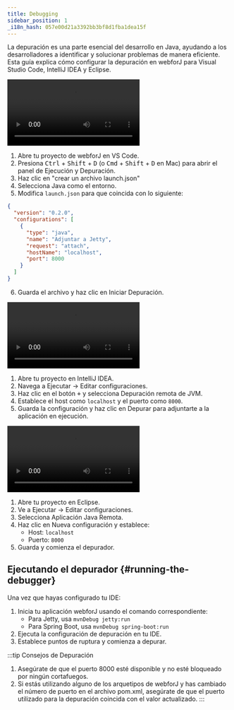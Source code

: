 ```yaml
---
title: Debugging
sidebar_position: 1
_i18n_hash: 057e00d21a3392bb3bf8d1fba1dea15f
---
```

La depuración es una parte esencial del desarrollo en Java, ayudando a los desarrolladores a identificar y solucionar problemas de manera eficiente. Esta guía explica cómo configurar la depuración en webforJ para Visual Studio Code, IntelliJ IDEA y Eclipse.

<Tabs>
<TabItem value="vscode" label="Visual Studio Code">

<div class="videos-container">
      <video controls>
        <source src="https://cdn.webforj.com/webforj-documentation/video/debug/vscode.mp4" type="video/mp4" />
      </video>
</div>

1. Abre tu proyecto de webforJ en VS Code.
2. Presiona <kbd>Ctrl</kbd> + <kbd>Shift</kbd> + <kbd>D</kbd> (o <kbd>Cmd</kbd> + <kbd>Shift</kbd> + <kbd>D</kbd> en Mac) para abrir el panel de Ejecución y Depuración.
3. Haz clic en "crear un archivo launch.json"
4. Selecciona Java como el entorno.
5. Modifica `launch.json` para que coincida con lo siguiente:

```json title="launch.json"
{
  "version": "0.2.0",
  "configurations": [
    {
      "type": "java",
      "name": "Adjuntar a Jetty",
      "request": "attach",
      "hostName": "localhost",
      "port": 8000
    }
  ]
}
```

6. Guarda el archivo y haz clic en Iniciar Depuración.

</TabItem>
<TabItem value="intellij" label="IntelliJ IDEA">

<div class="videos-container">
      <video controls>
        <source src="https://cdn.webforj.com/webforj-documentation/video/debug/intellij.mp4" type="video/mp4" />
      </video>
</div>

1. Abre tu proyecto en IntelliJ IDEA.
2. Navega a Ejecutar → Editar configuraciones.
3. Haz clic en el botón <kbd>+</kbd> y selecciona Depuración remota de JVM.
4. Establece el host como `localhost` y el puerto como `8000`.
5. Guarda la configuración y haz clic en Depurar para adjuntarte a la aplicación en ejecución.

</TabItem>
<TabItem value="eclipse" label="Eclipse">

<div class="videos-container">
      <video controls>
        <source src="https://cdn.webforj.com/webforj-documentation/video/debug/eclipse.mp4" type="video/mp4" />
      </video>
</div>

1. Abre tu proyecto en Eclipse.
2. Ve a Ejecutar → Editar configuraciones.
3. Selecciona Aplicación Java Remota.
4. Haz clic en Nueva configuración y establece:
   - Host: `localhost`
   - Puerto: `8000`
5. Guarda y comienza el depurador.

</TabItem>
</Tabs>

## Ejecutando el depurador {#running-the-debugger}

Una vez que hayas configurado tu IDE:

1. Inicia tu aplicación webforJ usando el comando correspondiente: 
    - Para Jetty, usa `mvnDebug jetty:run` 
    - Para Spring Boot, usa `mvnDebug spring-boot:run`
2. Ejecuta la configuración de depuración en tu IDE.
3. Establece puntos de ruptura y comienza a depurar.

:::tip Consejos de Depuración
1. Asegúrate de que el puerto 8000 esté disponible y no esté bloqueado por ningún cortafuegos.
2. Si estás utilizando alguno de los arquetipos de webforJ y has cambiado el número de puerto en el archivo pom.xml, asegúrate de que el puerto utilizado para la depuración coincida con el valor actualizado.
:::
